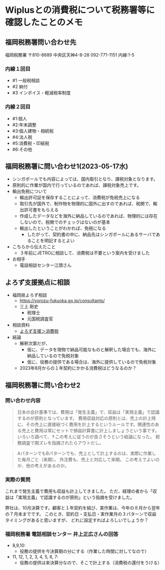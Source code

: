 # Wiplusとの消費税について税務署等に確認したことのメモ
## 福岡税務署問い合わせ先
福岡税務署
〒810-8689 中央区天神4-8-28
092-771-1151
内線:1-5

### 内線１回目
- #1 一般税相談
- #2 納付
- #3 インボイス・軽減税率制度
### 内線２回目
- #1:個人
- #2:年末調整
- #3:個人建物・相続税
- #4:法人税
- #5:消費税・印紙税
- #6:その他

## 福岡税務署に問い合わせ1(2023-05-17水)
- シンガポールでも内容によっては、国内取引となり、課税対象となります。
- 原則的に作業が国内で行っているのであれば、課税対象売上です。
- 輸出免税について
  - 輸出許可証を保存することによって、消費税が免税売上になる
  - 取引先が国外で、制作物を物理的に国外に出すのであれば、税関で、輸出許可書をもらえる
  - 作成したデータなどを海外に納品しているのであれば、物理的には存在しないので、税関でのチェックはないのが基本
  - 輸出したということがわかれば、免税になる
    - したがって、契約書の中に、納品先はシンガポールにあるサーバであることを明記するとよい
- こちらから伝えたこと
  - ３年前にJETROに相談して、消費税は不要という案内を受けました
- お相手
  - 電話相談センター江頭さん

## よろず支援拠点に相談
- 福岡県よろず相談
  - https://yorozu-fukuoka.go.jp/consultants/
  - 三上 剛史
    - 税理士
    - 元国税調査官
- 相談資料
  - [よろず支援＞消費税](https://docs.google.com/presentation/d/14PyvJzGfJhO8zXcXNJBaA8pHDN-Ip1B5rO3yfTYSn78/edit#slide=id.p)
- 結論
  - 解釈次第だが、
    - 仮に、データを現物で納品可能なものと解釈した場合でも、海外に納品しているので免税対象
    - 仮に、役務の提供である場合は、海外に提供しているので免税対象
  - 2023年8月からの１年契約にかかる消費税はどうなるのか？

## 福岡税務署に問い合わせ2
### 問い合わせ内容
> 日本の会計基準では、費用は「発生主義」で、収益は「実現主義」で認識するのが原則となっています。
> 費用収益対応の原則とは、売上の計上時に、その売上に直接紐づく費用を計上するというルールです。関連性のある売上と費用は常にセットで損益計算書に計上しましょうという事です。
いろいろ調べて、↑この考えに従うのが良さそうという結論になった。
税務調査で期ズレを指摘されたらアウトだし。

> AパターンでもBパターンでも、売上として計上するのは、実際に作業した毎月ごと（来期）。
> 外注費も、売上と対応して来期。
この考えでよいのか、他の考えがあるのか。

### 実際の質問
これまで発生主義で費用も収益も計上してきました。
ただ、経理の者から「収益は「実現主義」で認識するのが原則」という指摘を受けました。

弊社は、10月決算です。顧客と１年契約を結び、実作業は、今年の８月から翌年の７月末までです。
このとき、契約日・支払日・実作業月の３パターンで収益タイミングがあると思いますが、
どれに設定すればよろしいでしょうか？

### 福岡税務署 電話相談センター 井上正広さんの回答
- 8,9,10:
  - 役務の提供を今決算期の分にする（作業した時間に対してなので）
- 11, 12, 1, 2, 3, 4, 5, 6, 7:
  - 役務の提供は来決算分なので、そこで計上する（消費税の還付をうける）




